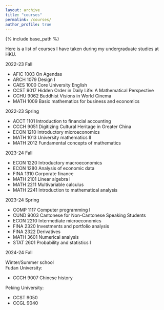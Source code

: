 ```yaml
---
layout: archive
title: "courses"
permalink: /courses/
author_profile: true
---
```


{% include base_path %}

Here is a list of courses I have taken during my undergraduate studies at HKU.

2022-23 Fall  
- AFIC 1003 On Agendas  
- ARCH 1079 Design I  
- CAES 1000 Core University English  
- CCST 9017 Hidden Order in Daily Life: A Mathematical Perspective  
- CCHU 9062 Buddhist Visions in World Cinema  
- MATH 1009 Basic mathematics for business and economics  

2022-23 Spring  
- ACCT 1101 Introduction to financial accounting  
- CCCH 9051 Digitizing Cultural Heritage in Greater China  
- ECON 1210 Introductory microeconomics  
- MATH 1013 University mathematics II  
- MATH 2012 Fundamental concepts of mathematics  

2023-24 Fall  
- ECON 1220 Introductory macroeconomics  
- ECON 1280 Analysis of economic data  
- FINA 1310 Corporate finance  
- MATH 2101 Linear algebra I  
- MATH 2211 Multivariable calculus  
- MATH 2241 Introduction to mathematical analysis  

2023-24 Spring  
- COMP 1117 Computer programming I  
- CUND 9003 Cantonese for Non-Cantonese Speaking Students  
- ECON 2210 Intermediate microeconomics  
- FINA 2320 Investments and portfolio analysis  
- FINA 2322 Derivatives  
- MATH 3601 Numerical analysis  
- STAT 2601 Probability and statistics I  

2024-24 Fall  

Winter/Summer school  
Fudan University:  
- CCCH 9007 Chinese history  

Peking University:  
- CCST 9050  
- CCGL 9040
